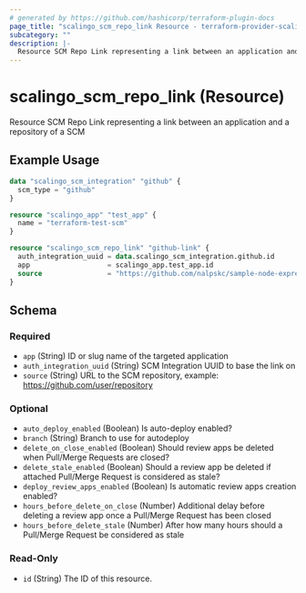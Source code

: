 ```yaml
---
# generated by https://github.com/hashicorp/terraform-plugin-docs
page_title: "scalingo_scm_repo_link Resource - terraform-provider-scalingo"
subcategory: ""
description: |-
  Resource SCM Repo Link representing a link between an application and a repository of a SCM
---
```


# scalingo_scm_repo_link (Resource)

Resource SCM Repo Link representing a link between an application and a repository of a SCM

## Example Usage

```terraform
data "scalingo_scm_integration" "github" {
  scm_type = "github"
}

resource "scalingo_app" "test_app" {
  name = "terraform-test-scm"
}

resource "scalingo_scm_repo_link" "github-link" {
  auth_integration_uuid = data.scalingo_scm_integration.github.id
  app                   = scalingo_app.test_app.id
  source                = "https://github.com/nalpskc/sample-node-express"
}
```

<!-- schema generated by tfplugindocs -->
## Schema

### Required

- `app` (String) ID or slug name of the targeted application
- `auth_integration_uuid` (String) SCM Integration UUID to base the link on
- `source` (String) URL to the SCM repository, example: https://github.com/user/repository

### Optional

- `auto_deploy_enabled` (Boolean) Is auto-deploy enabled?
- `branch` (String) Branch to use for autodeploy
- `delete_on_close_enabled` (Boolean) Should review apps be deleted when Pull/Merge Requests are closed?
- `delete_stale_enabled` (Boolean) Should a review app be deleted if attached Pull/Merge Request is considered as stale?
- `deploy_review_apps_enabled` (Boolean) Is automatic review apps creation enabled?
- `hours_before_delete_on_close` (Number) Additional delay before deleting a review app once a Pull/Merge Request has been closed
- `hours_before_delete_stale` (Number) After how many hours should a Pull/Merge Request be considered as stale

### Read-Only

- `id` (String) The ID of this resource.


